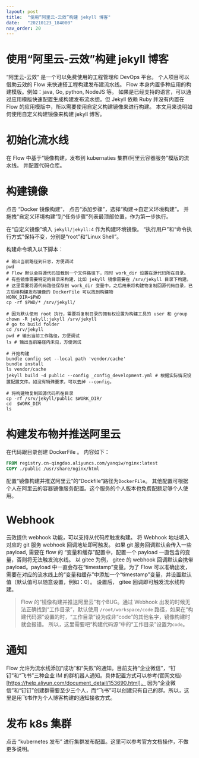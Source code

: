 ```yaml
---
layout: post
title:  "使用“阿里云-云效”构建 jekyll 博客"
date:   "20210123_184000"
nav_order: 20
---
```


使用“阿里云-云效”构建 jekyll 博客
=====

“阿里云-云效“ 是一个可以免费使用的工程管理和 DevOps 平台。 个人项目可以借助云效的 Flow 来快速搭工程构建发布建流水线。 Flow 本身内置多种应用的构建模版。例如：java, Go, python, NodeJS 等。 如果是已经支持的语言，可以通过应用模版快速配置生成构建发布流水想。但 Jekyll 依赖 Ruby 并没有内置在 Flow 的应用模版中，所以需要使用自定义构建镜像来进行构建。 本文用来说明如何使用自定义构建镜像来构建 jekyll 博客。

# 初始化流水线
在 Flow 中基于“镜像构建，发布到 kubernaties 集群/阿里云容器服务”模版的流水线。 并配置代码仓库。 

# 构建镜像
点击 “Docker 镜像构建”， 点击“添加步骤”，选择“构建->自定义环境构建”。 并拖拽“自定义环境构建”到“任务步骤”列表最顶部位置，作为第一步执行。

在“自定义镜像”填入 `jekyll/jekyll:4` 作为构建环境镜像。 “执行用户”和“命令执行方式”保持不变，分别是“root”和“Linux Shell”。 

构建命令填入以下脚本：

```shell 
# 输出当前路径到日志，方便调试
pwd
# Flow 默认会将源代码加载到一个文件路径下，同时 work_dir 设置在源代码所在目录。
# 有些镜像需要特定的目录来构建，比如 jekyll 镜像需要在 /srv/jekyll 目录下构建。
# 这里需要将源代码路径保存到 work_dir 变量中，之后用来将构建物复制回源代码目录，已方后续构建发布镜像的 DockerFile 可以找到构建物
WORK_DIR=$PWD
cp -rf $PWD/* /srv/jekyll/

# 因为默认使用 root 执行，需要将复制目录的拥有权设置为构建工具的 user 和 group
chown -R jekyll:jekyll /srv/jekyll
# go to build folder
cd /srv/jekyll
pwd # 输出当前工作路径，方便调试
ls # 输出当前路径内未见，方便调试

# 开始构建
bundle config set --local path 'vendor/cache'
bundle install
ls vendor/cache
jekyll build -d public --config _config_development.yml # 根据实际情况设置配置文件。如没有特殊要求，可以去掉 --config。

# 将构建物复制回源代码所在目录
cp -rf /srv/jekyll/public $WORK_DIR/
cd  $WORK_DIR
ls
```

# 构建发布物并推送阿里云
在代码跟目录创建 DockerFile 。 内容如下：
```DockerFile
FROM registry.cn-qingdao.aliyuncs.com/yanqiw/nginx:latest
COPY ./public /usr/share/nginx/html
```

配置“镜像构建并推送阿里云”的“Dockfile”路径为`DockerFile`。 其他配置可根据个人在阿里云的容器镜像服务配置。这个服务的个人版本也免费配额足够个人使用。

#  Webhook
云效提供 webhook 功能，可以支持从代码库触发构建。 将 Webhook 地址填入对应的  git 服务  webhook  回调地址即可触发。 如果 git 服务回调默认会传入一些  payload,  需要在 flow 的 “变量和缓存”配置中，配置一个 payload  一直包含的变量，否则将无法触发流水线。 以 gitee 为例， gitee  的 webhook  回调默认会携带  payload。payload 中一直会存在“timestamp”变量。为了 Flow 可以准确出发，需要在对应的流水线上的“变量和缓存”中添加一个“timestamp”变量，并设置默认值（默认值可以随意设置，例如：0）。 设置后， gitee  回调即可触发流水线构建。

> Flow 的“镜像构建并推送阿里云”有个BUG。通过 Webhook 出发的时候无法正确找到“工作目录”，默认使用 `/root/workspace/code` 路径，如果在“构建代码源”设置的时，“工作目录”设为成非“code”的其他名字，镜像构建时就会报错。 所以，这里需要吧“构建代码源”中的“工作目录”设置为`code`。

# 通知
Flow 允许为流水线添加“成功”和“失败”的通知。目前支持“企业微信”，“钉钉”和“飞书”三种企业 IM 的群机器人通知。具体配置方式可以参考(官网文档)[https://help.aliyun.com/document_detail/153690.html]。 因为“企业微信”和“钉钉”创建群需要至少三个人，而“飞书”可以创建只有自己的群。所以，这里是用飞书作为个人博客构建的通知接收方式。

# 发布 k8s 集群

点击 “kubernetes 发布” 进行集群发布配置。这里可以参考官方文档操作，不做更多说明。
